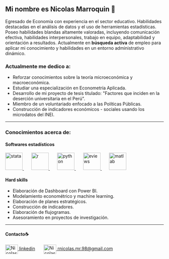 ## Mi nombre es Nicolas Marroquin 👋
Egresado de Economía con experiencia en el sector educativo. Habilidades destacadas en el análisis de datos y el uso de herramientas estadísticas. Poseo habilidades blandas altamente valoradas, incluyendo comunicación efectiva, habilidades interpersonales, trabajo en equipo, adaptabilidad y orientación a resultados. Actualmente en **búsqueda activa** de empleo para aplicar mi conocimiento y habilidades en un entorno administrativo dinámico.
### Actualmente me dedico a:
- Reforzar conocimientos sobre la teoría microeconómica y macroeconómica.
- Estudiar una especialización en Econometría Aplicada.
- Desarrollo de mi proyecto de tesis titulado: "Factores que inciden en la deserción universitaria en el Perú".
- Miembro de un voluntariado enfocado a las Políticas Públicas.
- Construcción de indicadores económicos - sociales usando los microdatos del INEI.
___
### Conocimientos acerca de:
#### Softwares estadísticos
<p align="left">
  <!-- Stata -->
  <a href="https://www.stata.com/" target="_blank">
    <img src="https://cdn.icon-icons.com/icons2/2107/PNG/512/file_type_stata_icon_130148.png" alt="stata" width="55" height="55"/>
  </a>
  &nbsp;&nbsp;&nbsp;&nbsp;&nbsp;
  <!-- R -->
  <a href="https://www.r-project.org/" target="_blank">
    <img src="https://upload.wikimedia.org/wikipedia/commons/thumb/1/1b/R_logo.svg/1280px-R_logo.svg.png" alt="r" width="55" height="55"/>
  </a>
  &nbsp;&nbsp;&nbsp;&nbsp;&nbsp;
  <!-- Python -->
  <a href="https://www.python.org/" target="_blank">
    <img src="https://upload.wikimedia.org/wikipedia/commons/thumb/c/c3/Python-logo-notext.svg/1869px-Python-logo-notext.svg.png" alt="python" width="55" height="55"/>
  </a>
  &nbsp;&nbsp;&nbsp;&nbsp;&nbsp;
  <!-- Eviews -->
  <a href="https://www.eviews.com/" target="_blank">
    <img src="https://www.uc3m.es/sdic/media/sdic/img/mediana/original/im_eviews---icono/im_eviews---icono.png" alt="eviews" width="55" height="55"/>
  </a>
  &nbsp;&nbsp;&nbsp;&nbsp;&nbsp;
  <!-- Matlab -->
  <a href="https://www.mathworks.com/products/matlab.html" target="_blank">
    <img src="https://upload.wikimedia.org/wikipedia/commons/2/21/Matlab_Logo.png" alt="matlab" width="55" height="55"/>
  </a>
</p>

#### Hard skills
- Elaboración de Dashboard con Power BI.
- Modelamiento econométrico y machine learning.
- Elaboración de planes estratégicos.
- Construcción de indicadores.
- Elaboración de flujogramas.
- Asesoramiento en proyectos de investigación.
___
#### Contacto☕️
<p align="left">
<a href="www.linkedin.com/in/rnicolas98" target="blank"><img align="center" src="https://upload.wikimedia.org/wikipedia/commons/thumb/c/ca/LinkedIn_logo_initials.png/640px-LinkedIn_logo_initials.png" alt="Nicolas Marroquin" height="30" width="40" /> linkedin</a>
  &nbsp;&nbsp;&nbsp;&nbsp;&nbsp;
<a href="rnicolas.mr.98@gmail.com" target="blank"><img align="center" src="https://upload.wikimedia.org/wikipedia/commons/thumb/7/7e/Gmail_icon_%282020%29.svg/2560px-Gmail_icon_%282020%29.svg.png" alt="Nicolas Marroquin" height="30" width="40" /> rnicolas.mr.98@gmail.com</a>
</p>



